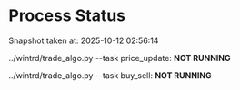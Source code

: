 # Process Status

Snapshot taken at: 2025-10-12 02:56:14

../wintrd/trade_algo.py --task price_update: **NOT RUNNING**

../wintrd/trade_algo.py --task buy_sell: **NOT RUNNING**

